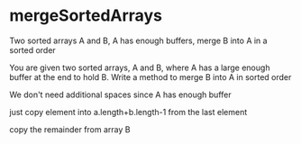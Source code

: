 # mergeSortedArrays
Two sorted arrays A and B,  A has enough buffers, merge B into A in a sorted order

You are given two sorted arrays, A and B, where A has a large enough buffer at the end to hold B. Write a method to merge B into A in sorted order

We don't need additional spaces since A has enough buffer

just copy element into a.length+b.length-1 from the last element

copy the remainder from array B
